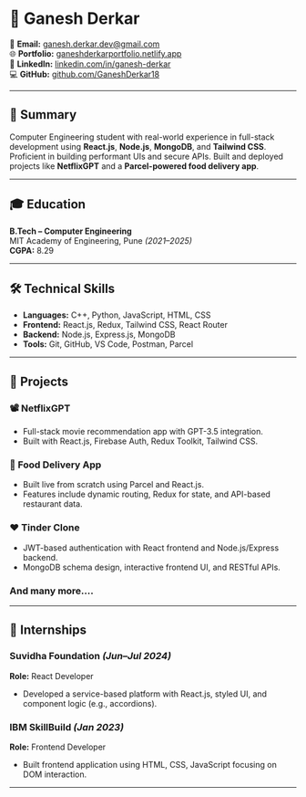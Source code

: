 # 💼 Ganesh Derkar

📧 **Email:** ganesh.derkar.dev@gmail.com  
🌐 **Portfolio:** [ganeshderkarportfolio.netlify.app](https://ganeshderkarportfolio.netlify.app)  
💼 **LinkedIn:** [linkedin.com/in/ganesh-derkar](https://www.linkedin.com/in/ganesh-derkar)  
💻 **GitHub:** [github.com/GaneshDerkar18](https://github.com/GaneshDerkar18)  

---

## 🎯 Summary
Computer Engineering student with real-world experience in full-stack development using **React.js**, **Node.js**, **MongoDB**, and **Tailwind CSS**. Proficient in building performant UIs and secure APIs. Built and deployed projects like **NetflixGPT** and a **Parcel-powered food delivery app**.

---

## 🎓 Education
**B.Tech – Computer Engineering**  
MIT Academy of Engineering, Pune *(2021–2025)*  
**CGPA:** 8.29

---

## 🛠️ Technical Skills
- **Languages:** C++, Python, JavaScript, HTML, CSS  
- **Frontend:** React.js, Redux, Tailwind CSS, React Router  
- **Backend:** Node.js, Express.js, MongoDB  
- **Tools:** Git, GitHub, VS Code, Postman, Parcel

---

## 🚀 Projects

### 📽️ NetflixGPT 
- Full-stack movie recommendation app with GPT-3.5 integration.  
- Built with React.js, Firebase Auth, Redux Toolkit, Tailwind CSS.

### 🍔 Food Delivery App 
- Built live from scratch using Parcel and React.js.  
- Features include dynamic routing, Redux for state, and API-based restaurant data.

### ❤️ Tinder Clone 
- JWT-based authentication with React frontend and Node.js/Express backend.  
- MongoDB schema design, interactive frontend UI, and RESTful APIs.

### And many more....

---

## 💼 Internships

### Suvidha Foundation *(Jun–Jul 2024)*
**Role:** React Developer  
- Developed a service-based platform with React.js, styled UI, and component logic (e.g., accordions).

### IBM SkillBuild *(Jan 2023)*
**Role:** Frontend Developer  
- Built frontend application using HTML, CSS, JavaScript focusing on DOM interaction.

---
